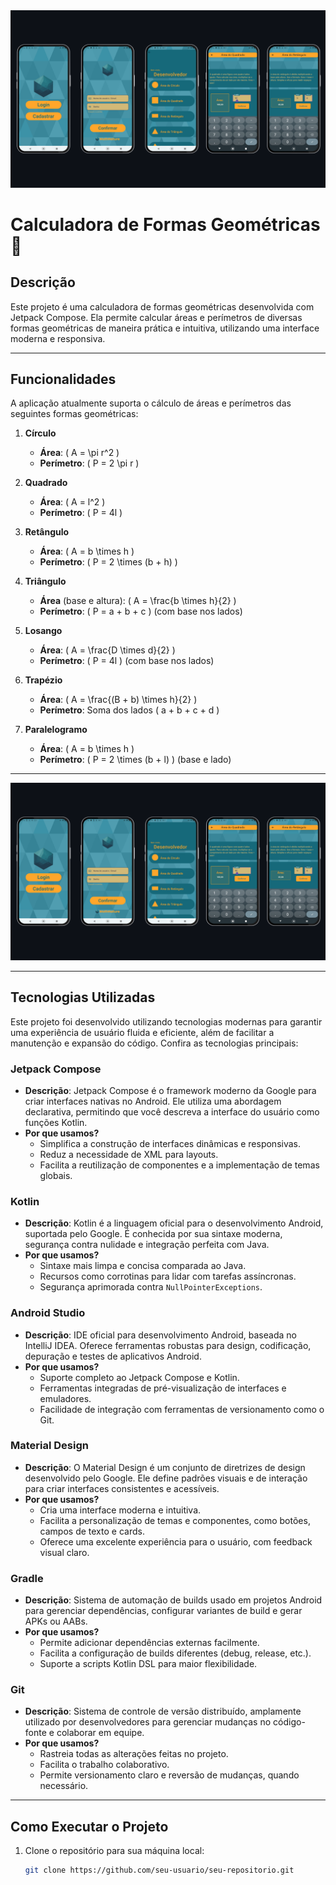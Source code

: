 
<img src="mockup_forma.png" alt="Mockup do projeto">

# **Calculadora de Formas Geométricas** 📐


## **Descrição**
Este projeto é uma calculadora de formas geométricas desenvolvida com Jetpack Compose. Ela permite calcular áreas e perímetros de diversas formas geométricas de maneira prática e intuitiva, utilizando uma interface moderna e responsiva.

---

## **Funcionalidades**
A aplicação atualmente suporta o cálculo de áreas e perímetros das seguintes formas geométricas:

1. **Círculo**
   - **Área**: \( A = \pi r^2 \)
   - **Perímetro**: \( P = 2 \pi r \)

2. **Quadrado**
   - **Área**: \( A = l^2 \)
   - **Perímetro**: \( P = 4l \)

3. **Retângulo**
   - **Área**: \( A = b \times h \)
   - **Perímetro**: \( P = 2 \times (b + h) \)

4. **Triângulo**
   - **Área** (base e altura): \( A = \frac{b \times h}{2} \)
   - **Perímetro**: \( P = a + b + c \) (com base nos lados)

5. **Losango**
   - **Área**: \( A = \frac{D \times d}{2} \)
   - **Perímetro**: \( P = 4l \) (com base nos lados)

6. **Trapézio**
   - **Área**: \( A = \frac{(B + b) \times h}{2} \)
   - **Perímetro**: Soma dos lados \( a + b + c + d \)

7. **Paralelogramo**
   - **Área**: \( A = b \times h \)
   - **Perímetro**: \( P = 2 \times (b + l) \) (base e lado)
---

<img src="mockup_forma.png" alt="Mockup do projeto">

---

## **Tecnologias Utilizadas**

Este projeto foi desenvolvido utilizando tecnologias modernas para garantir uma experiência de usuário fluida e eficiente, além de facilitar a manutenção e expansão do código. Confira as tecnologias principais:

### **Jetpack Compose**
- **Descrição**: Jetpack Compose é o framework moderno da Google para criar interfaces nativas no Android. Ele utiliza uma abordagem declarativa, permitindo que você descreva a interface do usuário como funções Kotlin.
- **Por que usamos?**  
  - Simplifica a construção de interfaces dinâmicas e responsivas.
  - Reduz a necessidade de XML para layouts.
  - Facilita a reutilização de componentes e a implementação de temas globais.
  
### **Kotlin**
- **Descrição**: Kotlin é a linguagem oficial para o desenvolvimento Android, suportada pelo Google. É conhecida por sua sintaxe moderna, segurança contra nulidade e integração perfeita com Java.
- **Por que usamos?**  
  - Sintaxe mais limpa e concisa comparada ao Java.
  - Recursos como corrotinas para lidar com tarefas assíncronas.
  - Segurança aprimorada contra `NullPointerExceptions`.

### **Android Studio**
- **Descrição**: IDE oficial para desenvolvimento Android, baseada no IntelliJ IDEA. Oferece ferramentas robustas para design, codificação, depuração e testes de aplicativos Android.
- **Por que usamos?**  
  - Suporte completo ao Jetpack Compose e Kotlin.
  - Ferramentas integradas de pré-visualização de interfaces e emuladores.
  - Facilidade de integração com ferramentas de versionamento como o Git.

### **Material Design**
- **Descrição**: O Material Design é um conjunto de diretrizes de design desenvolvido pelo Google. Ele define padrões visuais e de interação para criar interfaces consistentes e acessíveis.
- **Por que usamos?**  
  - Cria uma interface moderna e intuitiva.
  - Facilita a personalização de temas e componentes, como botões, campos de texto e cards.
  - Oferece uma excelente experiência para o usuário, com feedback visual claro.

### **Gradle**
- **Descrição**: Sistema de automação de builds usado em projetos Android para gerenciar dependências, configurar variantes de build e gerar APKs ou AABs.
- **Por que usamos?**  
  - Permite adicionar dependências externas facilmente.
  - Facilita a configuração de builds diferentes (debug, release, etc.).
  - Suporte a scripts Kotlin DSL para maior flexibilidade.

### **Git**
- **Descrição**: Sistema de controle de versão distribuído, amplamente utilizado por desenvolvedores para gerenciar mudanças no código-fonte e colaborar em equipe.
- **Por que usamos?**  
  - Rastreia todas as alterações feitas no projeto.
  - Facilita o trabalho colaborativo.
  - Permite versionamento claro e reversão de mudanças, quando necessário.

---

## **Como Executar o Projeto**

1. Clone o repositório para sua máquina local:
   ```bash
   git clone https://github.com/seu-usuario/seu-repositorio.git
